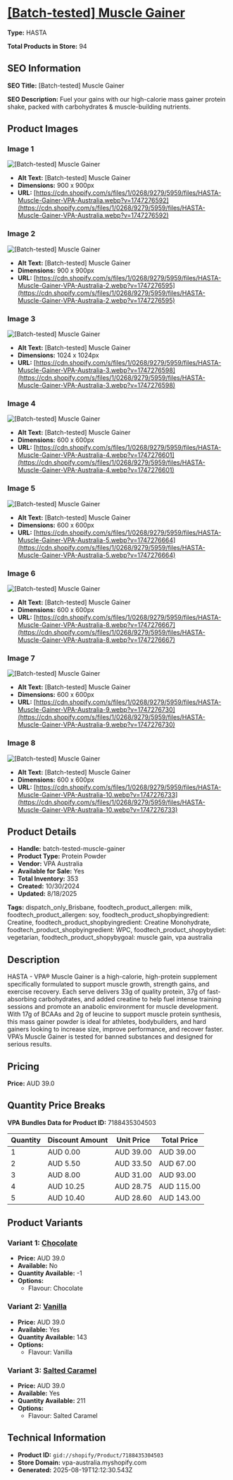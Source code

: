 # [[Batch-tested] Muscle Gainer](https://vpa-australia.myshopify.com/products/batch-tested-muscle-gainer)

**Type:** HASTA

**Total Products in Store:** 94

## SEO Information

**SEO Title:** [Batch-tested] Muscle Gainer

**SEO Description:** Fuel your gains with our high-calorie mass gainer protein shake, packed with carbohydrates & muscle-building nutrients.

## Product Images

### Image 1
![[Batch-tested] Muscle Gainer](https://cdn.shopify.com/s/files/1/0268/9279/5959/files/HASTA-Muscle-Gainer-VPA-Australia.webp?v=1747276592)

- **Alt Text:** [Batch-tested] Muscle Gainer
- **Dimensions:** 900 x 900px
- **URL:** [https://cdn.shopify.com/s/files/1/0268/9279/5959/files/HASTA-Muscle-Gainer-VPA-Australia.webp?v=1747276592](https://cdn.shopify.com/s/files/1/0268/9279/5959/files/HASTA-Muscle-Gainer-VPA-Australia.webp?v=1747276592)

### Image 2
![[Batch-tested] Muscle Gainer](https://cdn.shopify.com/s/files/1/0268/9279/5959/files/HASTA-Muscle-Gainer-VPA-Australia-2.webp?v=1747276595)

- **Alt Text:** [Batch-tested] Muscle Gainer
- **Dimensions:** 900 x 900px
- **URL:** [https://cdn.shopify.com/s/files/1/0268/9279/5959/files/HASTA-Muscle-Gainer-VPA-Australia-2.webp?v=1747276595](https://cdn.shopify.com/s/files/1/0268/9279/5959/files/HASTA-Muscle-Gainer-VPA-Australia-2.webp?v=1747276595)

### Image 3
![[Batch-tested] Muscle Gainer](https://cdn.shopify.com/s/files/1/0268/9279/5959/files/HASTA-Muscle-Gainer-VPA-Australia-3.webp?v=1747276598)

- **Alt Text:** [Batch-tested] Muscle Gainer
- **Dimensions:** 1024 x 1024px
- **URL:** [https://cdn.shopify.com/s/files/1/0268/9279/5959/files/HASTA-Muscle-Gainer-VPA-Australia-3.webp?v=1747276598](https://cdn.shopify.com/s/files/1/0268/9279/5959/files/HASTA-Muscle-Gainer-VPA-Australia-3.webp?v=1747276598)

### Image 4
![[Batch-tested] Muscle Gainer](https://cdn.shopify.com/s/files/1/0268/9279/5959/files/HASTA-Muscle-Gainer-VPA-Australia-4.webp?v=1747276601)

- **Alt Text:** [Batch-tested] Muscle Gainer
- **Dimensions:** 600 x 600px
- **URL:** [https://cdn.shopify.com/s/files/1/0268/9279/5959/files/HASTA-Muscle-Gainer-VPA-Australia-4.webp?v=1747276601](https://cdn.shopify.com/s/files/1/0268/9279/5959/files/HASTA-Muscle-Gainer-VPA-Australia-4.webp?v=1747276601)

### Image 5
![[Batch-tested] Muscle Gainer](https://cdn.shopify.com/s/files/1/0268/9279/5959/files/HASTA-Muscle-Gainer-VPA-Australia-5.webp?v=1747276664)

- **Alt Text:** [Batch-tested] Muscle Gainer
- **Dimensions:** 600 x 600px
- **URL:** [https://cdn.shopify.com/s/files/1/0268/9279/5959/files/HASTA-Muscle-Gainer-VPA-Australia-5.webp?v=1747276664](https://cdn.shopify.com/s/files/1/0268/9279/5959/files/HASTA-Muscle-Gainer-VPA-Australia-5.webp?v=1747276664)

### Image 6
![[Batch-tested] Muscle Gainer](https://cdn.shopify.com/s/files/1/0268/9279/5959/files/HASTA-Muscle-Gainer-VPA-Australia-8.webp?v=1747276667)

- **Alt Text:** [Batch-tested] Muscle Gainer
- **Dimensions:** 600 x 600px
- **URL:** [https://cdn.shopify.com/s/files/1/0268/9279/5959/files/HASTA-Muscle-Gainer-VPA-Australia-8.webp?v=1747276667](https://cdn.shopify.com/s/files/1/0268/9279/5959/files/HASTA-Muscle-Gainer-VPA-Australia-8.webp?v=1747276667)

### Image 7
![[Batch-tested] Muscle Gainer](https://cdn.shopify.com/s/files/1/0268/9279/5959/files/HASTA-Muscle-Gainer-VPA-Australia-9.webp?v=1747276730)

- **Alt Text:** [Batch-tested] Muscle Gainer
- **Dimensions:** 600 x 600px
- **URL:** [https://cdn.shopify.com/s/files/1/0268/9279/5959/files/HASTA-Muscle-Gainer-VPA-Australia-9.webp?v=1747276730](https://cdn.shopify.com/s/files/1/0268/9279/5959/files/HASTA-Muscle-Gainer-VPA-Australia-9.webp?v=1747276730)

### Image 8
![[Batch-tested] Muscle Gainer](https://cdn.shopify.com/s/files/1/0268/9279/5959/files/HASTA-Muscle-Gainer-VPA-Australia-10.webp?v=1747276733)

- **Alt Text:** [Batch-tested] Muscle Gainer
- **Dimensions:** 600 x 600px
- **URL:** [https://cdn.shopify.com/s/files/1/0268/9279/5959/files/HASTA-Muscle-Gainer-VPA-Australia-10.webp?v=1747276733](https://cdn.shopify.com/s/files/1/0268/9279/5959/files/HASTA-Muscle-Gainer-VPA-Australia-10.webp?v=1747276733)

## Product Details

- **Handle:** batch-tested-muscle-gainer
- **Product Type:** Protein Powder
- **Vendor:** VPA Australia
- **Available for Sale:** Yes
- **Total Inventory:** 353
- **Created:** 10/30/2024
- **Updated:** 8/18/2025

**Tags:** dispatch_only_Brisbane, foodtech_product_allergen: milk, foodtech_product_allergen: soy, foodtech_product_shopbyingredient: Creatine, foodtech_product_shopbyingredient: Creatine Monohydrate, foodtech_product_shopbyingredient: WPC, foodtech_product_shopybydiet: vegetarian, foodtech_product_shopybygoal: muscle gain, vpa australia

## Description

HASTA - VPA® Muscle Gainer is a high-calorie, high-protein supplement specifically formulated to support muscle growth, strength gains, and exercise recovery. Each serve delivers 33g of quality protein, 37g of fast-absorbing carbohydrates, and added creatine to help fuel intense training sessions and promote an anabolic environment for muscle development. With 17g of BCAAs and 2g of leucine to support muscle protein synthesis, this mass gainer powder is ideal for athletes, bodybuilders, and hard gainers looking to increase size, improve performance, and recover faster. VPA’s Muscle Gainer is tested for banned substances and designed for serious results.

## Pricing

**Price:** AUD 39.0

## Quantity Price Breaks

**VPA Bundles Data for Product ID:** 7188435304503

| Quantity | Discount Amount | Unit Price | Total Price |
|----------|----------------|------------|-------------|
| 1 | AUD 0.00 | AUD 39.00 | AUD 39.00 |
| 2 | AUD 5.50 | AUD 33.50 | AUD 67.00 |
| 3 | AUD 8.00 | AUD 31.00 | AUD 93.00 |
| 4 | AUD 10.25 | AUD 28.75 | AUD 115.00 |
| 5 | AUD 10.40 | AUD 28.60 | AUD 143.00 |

## Product Variants

### Variant 1: [Chocolate](https://vpa-australia.myshopify.com/products/batch-tested-muscle-gainer)

- **Price:** AUD 39.0
- **Available:** No
- **Quantity Available:** -1
- **Options:**
  - Flavour: Chocolate

### Variant 2: [Vanilla](https://vpa-australia.myshopify.com/products/batch-tested-muscle-gainer)

- **Price:** AUD 39.0
- **Available:** Yes
- **Quantity Available:** 143
- **Options:**
  - Flavour: Vanilla

### Variant 3: [Salted Caramel](https://vpa-australia.myshopify.com/products/batch-tested-muscle-gainer)

- **Price:** AUD 39.0
- **Available:** Yes
- **Quantity Available:** 211
- **Options:**
  - Flavour: Salted Caramel

## Technical Information

- **Product ID:** `gid://shopify/Product/7188435304503`
- **Store Domain:** vpa-australia.myshopify.com
- **Generated:** 2025-08-19T12:12:30.543Z

